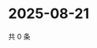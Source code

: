# 2025-08-21

共 0 条

<!-- BEGIN ZHIHUQUESTIONS -->
<!-- 最后更新时间 Thu Aug 21 2025 18:12:10 GMT+0800 (China Standard Time) -->

<!-- END ZHIHUQUESTIONS -->
